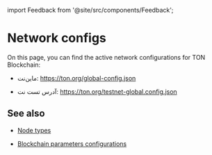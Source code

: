 import Feedback from '@site/src/components/Feedback';

# Network configs

On this page, you can find the active network configurations for TON Blockchain:

- ماین‌نت: https://ton.org/global-config.json

- آدرس تست نت: https://ton.org/testnet-global.config.json

## See also

- [Node types](/v3/documentation/infra/nodes/node-types)

- [Blockchain parameters configurations](/v3/documentation/network/configs/blockchain-configs) <Feedback />
  <Feedback />

